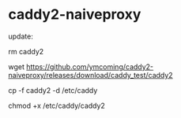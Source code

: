 # caddy2-naiveproxy

update:

rm caddy2

wget https://github.com/ymcoming/caddy2-naiveproxy/releases/download/caddy_test/caddy2

cp -f caddy2 -d /etc/caddy

chmod +x /etc/caddy/caddy2         

